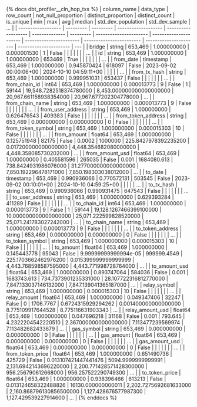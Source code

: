 {% docs dbt_profiler__cln_hop_txs  %}
| column_name        | data_type | row_count | not_null_proportion | distinct_proportion | distinct_count | is_unique | min                    | max                    |                     avg |                   median |     std_dev_population |         std_dev_sample | ... |
| ------------------ | --------- | --------- | ------------------- | ------------------- | -------------- | --------- | ---------------------- | ---------------------- | ----------------------- | ------------------------ | ---------------------- | ---------------------- | --- |
| bridge             | string    |   653,469 |         1.000000000 |         0.000001530 |              1 |     False |                        |                        |                         |                          |                        |                        | ... |
| id                 | string    |   653,469 |         1.000000000 |         1.000000000 |         653469 |      True |                        |                        |                         |                          |                        |                        | ... |
| from_date          | timestamp |   653,469 |         1.000000000 |         0.945870424 |         618097 |     False | 2023-09-02 00:00:06+00 | 2024-10-10 04:59:11+00 |                         |                          |                        |                        | ... |
| from_tx_hash       | string    |   653,469 |         1.000000000 |         0.999951031 |         653437 |     False |                        |                        |                         |                          |                        |                        | ... |
| from_chain_id      | int64     |   653,469 |         1.000000000 |         0.000013773 |              9 |     False | 1                      | 59144                  | 19,548.7282518374780000 | 8,453.000000000000000000 | 20,967.661158938354000 | 20,967.677202304778000 | ... |
| from_chain_name    | string    |   653,469 |         1.000000000 |         0.000013773 |              9 |     False |                        |                        |                         |                          |                        |                        | ... |
| from_user_address  | string    |   653,469 |         1.000000000 |         0.626476543 |         409383 |     False |                        |                        |                         |                          |                        |                        | ... |
| from_token_address | string    |   653,469 |         0.000000000 |         0.000000000 |              0 |     False |                        |                        |                         |                          |                        |                        | ... |
| from_token_symbol  | string    |   653,469 |         1.000000000 |         0.000015303 |             10 |     False |                        |                        |                         |                          |                        |                        | ... |
| from_amount        | float64   |   653,469 |         1.000000000 |         0.125751948 |          82175 |     False | 0.0002                 | 1000000                |    225.8427978392235200 |     0.017200000000000000 |  4,448.354682080000000 |  4,448.358085730202000 | ... |
| from_amount_usd    | float64   |   653,469 |         1.000000000 |         0.405581596 |         265035 |     False | 0.001                  | 1684080.613            |    738.8424931986076000 |    31.277000000000000000 |  7,850.192296478171000 |  7,850.198303038012000 | ... |
| to_date            | timestamp |   653,469 |         0.990936066 |         0.770572131 |         503545 |     False | 2023-09-02 00:10:01+00 | 2024-10-10 04:59:25+00 |                         |                          |                        |                        | ... |
| to_tx_hash         | string    |   653,469 |         0.990936066 |         0.990931475 |         647543 |     False |                        |                        |                         |                          |                        |                        | ... |
| to_user_address    | string    |   653,469 |         1.000000000 |         0.629393284 |         411289 |     False |                        |                        |                         |                          |                        |                        | ... |
| to_chain_id        | int64     |   653,469 |         1.000000000 |         0.000013773 |              9 |     False | 1                      | 59144                  | 19,128.1267466399100000 |    10.000000000000000000 | 25,071.222599828520000 | 25,071.241783027242000 | ... |
| to_chain_name      | string    |   653,469 |         1.000000000 |         0.000013773 |              9 |     False |                        |                        |                         |                          |                        |                        | ... |
| to_token_address   | string    |   653,469 |         0.000000000 |         0.000000000 |              0 |     False |                        |                        |                         |                          |                        |                        | ... |
| to_token_symbol    | string    |   653,469 |         1.000000000 |         0.000015303 |             10 |     False |                        |                        |                         |                          |                        |                        | ... |
| to_amount          | float64   |   653,469 |         1.000000000 |         0.145443778 |          95043 |     False | 9.99999999999994e-05   | 999999.4549            |    225.1703662462976200 |     0.015399999999999999 |  4,443.768598587595000 |  4,443.771998728764000 | ... |
| to_amount_usd      | float64   |   653,469 |         1.000000000 |         0.893747064 |         584036 |     False | 0.001                  | 1683743.613            |    734.7373901235331000 |    28.107722316812770000 |  7,847.133037146132000 |  7,847.139041365187000 | ... |
| relay_symbol       | string    |   653,469 |         1.000000000 |         0.000015303 |             10 |     False |                        |                        |                         |                          |                        |                        | ... |
| relay_amount       | float64   |   653,469 |         1.000000000 |         0.049347406 |          32247 |     False | 0                      | 1706.7767              |      0.6724315929294262 |     0.001400000000000000 |      8.775109917644528 |      8.775116631903343 | ... |
| relay_amount_usd   | float64   |   653,469 |         1.000000000 |         0.047696218 |          31168 |     False | 0.001                  | 793.645                |      4.2322204542220510 |     2.367000000000000000 |      7.113477239569974 |      7.113482682433679 | ... |
| gas_symbol         | string    |   653,469 |         0.000000000 |         0.000000000 |              0 |     False |                        |                        |                         |                          |                        |                        | ... |
| gas_amount         | float64   |   653,469 |         0.000000000 |         0.000000000 |              0 |     False |                        |                        |                         |                          |                        |                        | ... |
| gas_amount_usd     | float64   |   653,469 |         0.000000000 |         0.000000000 |              0 |     False |                        |                        |                         |                          |                        |                        | ... |
| from_token_price   | float64   |   653,469 |         1.000000000 |         0.651490736 |         425729 |     False | 0.013107421447441476   | 5094.9999999999991     |  2,131.6942143696220000 | 2,200.771428571428300000 |    956.256790612668000 |    956.257522290749300 | ... |
| to_token_price     | float64   |   653,469 |         1.000000000 |         0.938396466 |         613213 |     False | 0.013124658322488826   | 16130.000000000011     |  2,202.7275692681633000 | 2,160.868796130856500000 |  1,127.428676577987300 |  1,127.429539227914600 | ... |
{% enddocs %}